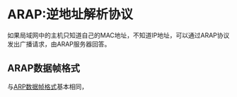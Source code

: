 # ARAP:逆地址解析协议
如果局域网中的主机只知道自己的MAC地址，不知道IP地址，可以通过ARAP协议发出广播请求，由ARAP服务器回答。

## ARAP数据帧格式

与[ARP数据帧格式](chap4_ARP-protocol.md/#ARP数据帧格式)基本相同，